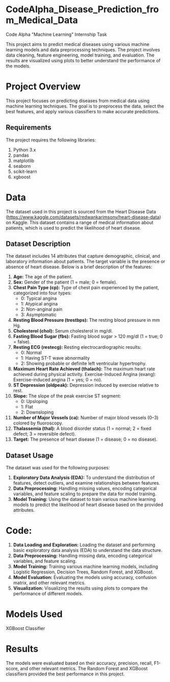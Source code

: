 # CodeAlpha_Disease_Prediction_from_Medical_Data
Code Alpha "Machine Learning" Internship Task

This project aims to predict medical diseases using various machine learning models and data preprocessing techniques. The project involves data cleaning, feature engineering, model training, and evaluation. The results are visualized using plots to better understand the performance of the models.

# Project Overview
This project focuses on predicting diseases from medical data using machine learning techniques. The goal is to preprocess the data, select the best features, and apply various classifiers to make accurate predictions.

## Requirements
The project requires the following libraries:

1. Python 3.x
2. pandas
3. matplotlib
4. seaborn
4. scikit-learn
5. xgboost

# Data
The dataset used in this project is sourced from the Heart Disease Data (https://www.kaggle.com/datasets/redwankarimsony/heart-disease-data) on Kaggle. This dataset contains a range of medical information about patients, which is used to predict the likelihood of heart disease.

## Dataset Description
The dataset includes 14 attributes that capture demographic, clinical, and laboratory information about patients. The target variable is the presence or absence of heart disease. Below is a brief description of the features:

1. **Age:** The age of the patient.
2. **Sex:** Gender of the patient (1 = male; 0 = female).
3. **Chest Pain Type (cp):** Type of chest pain experienced by the patient, categorized into four types:
   * 0: Typical angina
   * 1: Atypical angina
   * 2: Non-anginal pain
   * 3: Asymptomatic
4. **Resting Blood Pressure (trestbps):** The resting blood pressure in mm Hg.
5. **Cholesterol (chol):** Serum cholesterol in mg/dl.
6. **Fasting Blood Sugar (fbs):** Fasting blood sugar > 120 mg/dl (1 = true; 0 = false).
7. **Resting ECG (restecg):** Resting electrocardiographic results:
   * 0: Normal
   * 1: Having ST-T wave abnormality
   * 2: Showing probable or definite left ventricular hypertrophy.
8. **Maximum Heart Rate Achieved (thalach):** The maximum heart rate achieved during physical activity. Exercise-Induced Angina (exang): Exercise-induced angina (1 = yes; 0 = no).
9. **ST Depression (oldpeak):** Depression induced by exercise relative to rest.
10. **Slope:** The slope of the peak exercise ST segment:
    * 0: Upsloping
    * 1: Flat
    * 2: Downsloping
11. **Number of Major Vessels (ca):** Number of major blood vessels (0–3) colored by fluoroscopy.
12. **Thalassemia (thal):** A blood disorder status (1 = normal; 2 = fixed defect; 3 = reversible defect).
13. **Target:** The presence of heart disease (1 = disease; 0 = no disease).

## Dataset Usage
The dataset was used for the following purposes:

1. **Exploratory Data Analysis (EDA):** To understand the distribution of features, detect outliers, and examine relationships between features.
2. **Data Preprocessing:** Handling missing values, encoding categorical variables, and feature scaling to prepare the data for model training.
3. **Model Training:** Using the dataset to train various machine learning models to predict the likelihood of heart disease based on the provided attributes.


# Code:
1. **Data Loading and Exploration:** Loading the dataset and performing basic exploratory data analysis (EDA) to understand the data structure.
2. **Data Preprocessing:** Handling missing data, encoding categorical variables, and feature scaling.
3. **Model Training:** Training various machine learning models, including Logistic Regression, Decision Trees, Random Forest, and XGBoost.
4. **Model Evaluation:** Evaluating the models using accuracy, confusion matrix, and other relevant metrics.
5. **Visualization:** Visualizing the results using plots to compare the performance of different models.

# Models Used
XGBoost Classifier

# Results
The models were evaluated based on their accuracy, precision, recall, F1-score, and other relevant metrics. The Random Forest and XGBoost classifiers provided the best performance in this project.


